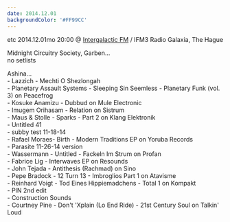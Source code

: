 ```yaml
---
date: 2014.12.01
backgroundColor: '#FF99CC'
---
```


etc 2014.12.01mo 20:00 @ [Intergalactic FM](http://www.intergalacticfm.com/) / IFM3 Radio Galaxia, The Hague  

Midnight Circuitry Society, Garben...  
no setlists  

Ashina...  
\- Lazzich - Mechti O Shezlongah  
\- Planetary Assault Systems - Sleeping Sin Seemless - Planetary Funk (vol. 3) on Peacefrog  
\- Kosuke Anamizu - Dubbud on Mule Electronic  
\- Imugem Orihasam - Relation on Sistrum  
\- Maus & Stolle - Sparks - Part 2 on Klang Elektronik  
\- Untitled 41  
\- subby test 11-18-14  
\- Rafael Moraes- Birth - Modern Traditions EP on Yoruba Records  
\- Parasite 11-26-14 version  
\- Wassermann - Untitled - Fackeln Im Strum on Profan  
\- Fabrice Lig - Interwaves EP on Resounds  
\- John Tejada - Antithesis (Rachmad) on Sino  
\- Pepe Bradock - 12 Turn 13 - Imbroglios Part 1 on Atavisme  
\- Reinhard Voigt - Tod Eines Hippiemadchens - Total 1 on Kompakt  
\- PIN 2nd edit  
\- Construction Sounds  
\- Courtney Pine - Don't 'Xplain (Lo End Ride) - 21st Century Soul on Talkin' Loud